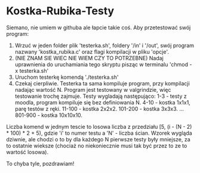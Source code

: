 # Kostka-Rubika-Testy
Siemano, nie umiem w githuba ale łapcie takie coś.
Aby przetestować swój program:
1. Wrzuć w jeden folder plik 'testerka.sh', foldery '/in' i '/out', swój program nazwany 'kostka_rubika.c' oraz flagi kompilacji w pliku 'opcje'.
2. (NIE ZNAM SIE WIEC NIE WIEM CZY TO POTRZEBNE) Nadaj uprawnienia do uruchamiania tego skryptu pisząc w terminalu 'chmod -x testerka.sh'
3. Uruchom testerkę komendą './testerka.sh'
4. Czekaj cierpliwie.
Testerka ta sama kompiluje program, przy kompilacji nadając wartość N. Program jest testowany w valgrindzie, więc testowanie trochę zajmuje.
Testy wygladają następująco:
1-3 - testy z moodla, program kompiluje się bez definiowania N.
4-10 - kostka 1x1x1, parę testów z ręki.
11-100 - kostka 2x2x2.
101-200 - kostka 3x3x3.
...
801-900 - kostka 10x10x10.

Liczba komend w jednym tescie to losowa liczba z przedziału [5, (i - (N - 2) * 100) * 2 + 5), gdzie 'i' to numer testu a 'N' - liczba ścian.
Wzorek wygląda dziwnie, ale chodzi o to by dla każdego N pierwsze testy były mniejsze, za to ostatnie wieksze (chociaż no niekoniecznie musi tak być przez to ze to wartość losowa).

To chyba tyle, pozdrawiam!
